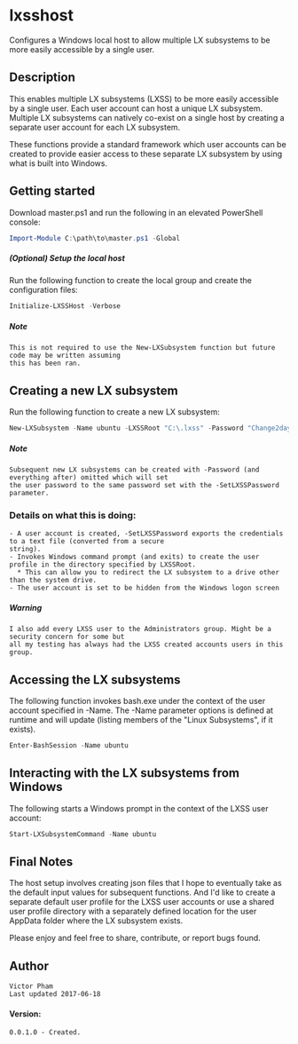 # lxsshost
  Configures a Windows local host to allow multiple LX subsystems to be more easily accessible by a single 
  user.
    
## Description
  This enables multiple LX subsystems (LXSS) to be more easily accessible by a single user. Each user 
  account can host a unique LX subsystem. Multiple LX subsystems can natively co-exist on a single host by 
  creating a separate user account for each LX subsystem.
    
  These functions provide a standard framework which user accounts can be created to provide easier access
  to these separate LX subsystem by using what is built into Windows.
    
## Getting started
  Download master.ps1 and run the following in an elevated PowerShell console:
```powershell
Import-Module C:\path\to\master.ps1 -Global
```
    
##### (Optional) Setup the local host
  Run the following function to create the local group and create the configuration files:
```powershell
Initialize-LXSSHost -Verbose
```
##### Note
    This is not required to use the New-LXSubsystem function but future code may be written assuming 
    this has been ran.
    
## Creating a new LX subsystem
  Run the following function to create a new LX subsystem:
```powershell
New-LXSubsystem -Name ubuntu -LXSSRoot "C:\.lxss" -Password "Change2day!" -AsPlainText -SetLXSSPassword
```
##### Note
    Subsequent new LX subsystems can be created with -Password (and everything after) omitted which will set
    the user password to the same password set with the -SetLXSSPassword parameter.
    
### Details on what this is doing:
    
    - A user account is created, -SetLXSSPassword exports the credentials to a text file (converted from a secure 
    string).
    - Invokes Windows command prompt (and exits) to create the user profile in the directory specified by LXSSRoot.
      * This can allow you to redirect the LX subsystem to a drive other than the system drive.
    - The user account is set to be hidden from the Windows logon screen
    
##### Warning
    I also add every LXSS user to the Administrators group. Might be a security concern for some but 
    all my testing has always had the LXSS created accounts users in this group.
    
## Accessing the LX subsystems
  The following function invokes bash.exe under the context of the user account specified in -Name. The -Name 
  parameter options is defined at runtime and will update (listing members of the "Linux Subsystems", if it exists).
```powershell
Enter-BashSession -Name ubuntu
```

## Interacting with the LX subsystems from Windows
  The following starts a Windows prompt in the context of the LXSS user account:
```powershell
Start-LXSubsystemCommand -Name ubuntu
```
   
## Final Notes
  The host setup involves creating json files that I hope to eventually take as the default input values 
  for subsequent functions. And I'd like to create a separate default user profile for the LXSS user accounts 
  or use a shared user profile directory with a separately defined location for the user AppData folder 
  where the LX subsystem exists.
    
  Please enjoy and feel free to share, contribute, or report bugs found.
    
## Author
    Victor Pham
    Last updated 2017-06-18
    
#### Version:
    0.0.1.0 - Created.
